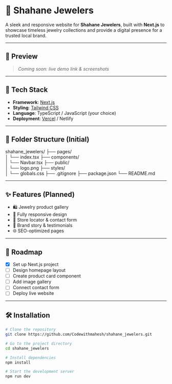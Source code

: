 # 💎 Shahane Jewelers

A sleek and responsive website for **Shahane Jewelers**, built with **Next.js** to showcase timeless jewelry collections and provide a digital presence for a trusted local brand.

---

## 📸 Preview

> _Coming soon: live demo link & screenshots_

---

## 🚀 Tech Stack

- **Framework**: [Next.js](https://nextjs.org/)
- **Styling**: [Tailwind CSS](https://tailwindcss.com/)
- **Language**: TypeScript / JavaScript (your choice)
- **Deployment**: [Vercel](https://vercel.com/) / Netlify

---

## 📁 Folder Structure (Initial)

shahane_jewelers/
├── pages/           
│   └── index.tsx
├── components/      
│   └── Navbar.tsx
├── public/          
│   └── logo.png
├── styles/         
│   └── globals.css
├── .gitignore
├── package.json
└── README.md


---

## ✨ Features (Planned)

- 🛍️ Jewelry product gallery
- 📱 Fully responsive design
- 🧭 Store locator & contact form
- 📖 Brand story & testimonials
- 🌐 SEO-optimized pages

---

## 📌 Roadmap

- [x] Set up Next.js project
- [ ] Design homepage layout
- [ ] Create product card component
- [ ] Add image gallery
- [ ] Connect contact form
- [ ] Deploy live website

---

## 🛠 Installation

```bash
# Clone the repository
git clone https://github.com/Codewithmahesh/shahane_jewelers.git

# Go to the project directory
cd shahane_jewelers

# Install dependencies
npm install

# Start the development server
npm run dev

